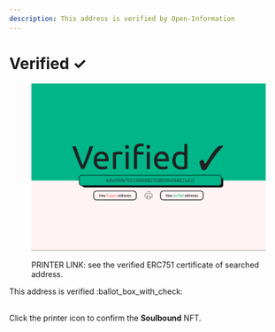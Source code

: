 ```yaml
---
description: This address is verified by Open-Information
---
```


# Verified ✓

<figure><img src="../.gitbook/assets/yes.png" alt=""><figcaption><p>PRINTER LINK: see the verified ERC751 certificate of searched address.</p></figcaption></figure>

This address is verified :ballot\_box\_with\_check:

\
Click the printer icon to confirm the **Soulbound** NFT.


